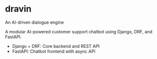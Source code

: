 # dravin
An AI-driven dialogue engine

A modular AI-powered customer support chatbot using Django, DRF, and FastAPI.
- Django + DRF: Core backend and REST API
- FastAPI: Chatbot frontend with async API
